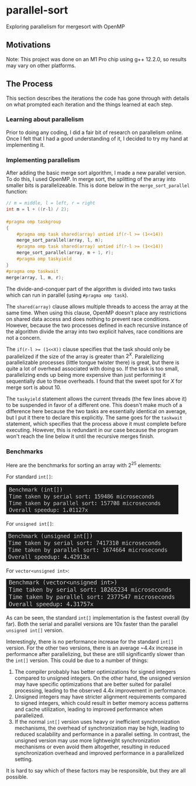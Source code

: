 # parallel-sort

Exploring parallelism for mergesort with OpenMP

## Motivations

Note: This project was done on an M1 Pro chip using g++ 12.2.0, so results may vary on other platforms.

## The Process

This section describes the iterations the code has gone through with details on what prompted each iteration and the things learned at each step.

### Learning about parallelism

Prior to doing any coding, I did a fair bit of research on parallelism online. Once I felt that I had a good understanding of it, I decided to try my hand at implementing it.

<!-- ### Sequential merge sort

First, I wrote the regular sequential version of merge sort. This served as a bit of a warmup and refresher on C-style programming. -->

### Implementing parallelism

After adding the basic merge sort algorithm, I made a new parallel version. To do this, I used OpenMP.
In merge sort, the splitting of the array into smaller bits is parallelizeable. This is done below in the `merge_sort_parallel` function:

```cpp
// m = middle, l = left, r = right
int m = l + ((r-l) / 2);

#pragma omp taskgroup
{
    #pragma omp task shared(array) untied if(r-l >= (1<<14))
    merge_sort_parallel(array, l, m);
    #pragma omp task shared(array) untied if(r-l >= (1<<14))
    merge_sort_parallel(array, m + 1, r);
    #pragma omp taskyield
}
#pragma omp taskwait
merge(array, l, m, r);
```

The divide-and-conquer part of the algorithm is divided into two tasks which can run in parallel (using `#pragma omp task`).

The `shared(array)` clause allows multiple threads to access the array at the same time. When using this clause, OpenMP doesn't place any restrictions on shared data access and does nothing to prevent race conditions. However, because the two processes defined in each recursive instance of the algorithm divide the array into two explicit halves, race conditions are not a concern.

The `if(r-l >= (1<<X))` clause specifies that the task should only be parallelized if the size of the array is greater than $2^X$. Paralellizing parallelizable processes (little tongue twister there) is great, but there is quite a lot of overhead associated with doing so. If the task is too small, parallelizing ends up being more expensive than just performing it sequentially due to these overheads. I found that the sweet spot for $X$ for merge sort is about 10.

The `taskyield` statement allows the current threads (the few lines above it) to be suspended in favor of a different one. This doesn't make much of a difference here because the two tasks are essentially identical on average, but I put it there to declare this explicitly. The same goes for the `taskwait` statement, which specifies that the process above it must complete before executing. However, this is redundant in our case because the program won't reach the line below it until the recursive merges finish.

<!-- ### Tweaking and Testing

After getting the parallelism working properly, I started testing different things and playing around with the code. This is where things got interesting.

Firstly, I realized that using the standard `signed int` does **not** work well for implementing an efficient merge sort. Here is why I think this is:

In each recursive call of the merge sort function, we calculate the middle index of the array by taking the left and right subarray indices and finding the midpoint (`m = l + ((r-l) / 2)`). This requires standard integer division **by 2**.

Because the standard `int` is signed, it has an MSB of 1, whereas the `unsigned int` has no important MSB. Because of this, the `unsigned int` can perform division by powers of 2 much more easily (which is what we need), as a simple right shift can be used to do so. The overhead from doing the more complex division need for a signed `int` adds up quickly and slows the algorithm down a lot. -->

### Benchmarks

Here are the benchmarks for sorting an array with $2^{25}$ elements:

For standard `int[]`:

<!-- ![Int](https://github.com/lucasleschynski/parallel-sort/blob/main/benchmarks/int.png?raw=true) -->
<img src="https://github.com/lucasleschynski/parallel-sort/blob/main/benchmarks/int.png?raw=true" height="80" />

For `unsigned int[]`:

<!-- ![Int](https://github.com/lucasleschynski/parallel-sort/blob/main/benchmarks/unsigned.png?raw=true) -->
<img src="https://github.com/lucasleschynski/parallel-sort/blob/main/benchmarks/unsigned.png?raw=true" height="80" />

For `vector<unsigned int>`:

<!-- ![Int](https://github.com/lucasleschynski/parallel-sort/blob/main/benchmarks/vector.png?raw=true) -->
<img src="https://github.com/lucasleschynski/parallel-sort/blob/main/benchmarks/vector.png?raw=true" height="80" />

As can be seen, the standard `int[]` implementation is the fastest overall (by far). Both the serial and parallel versions are 10x faster than the parallel `unsigned int[]` version.

Interestingly, there is no performance increase for the standard `int[]` version. For the other two versions, there is an average ~4.4x increase in performance after parallelizing, but these are still significantly slower than the `int[]` version. This could be due to a number of things:

1. The compiler probably has better optimizations for signed integers compared to unsigned integers. On the other hand, the unsigned version may have specific optimizations that are better suited for parallel processing, leading to the observed 4.4x improvement in performance.
2. Unsigned integers may have stricter alignment requirements compared to signed integers, which could result in better memory access patterns and cache utilization, leading to improved performance when parallelized.
3. If the normal `int[]` version uses heavy or inefficient synchronization mechanisms, the overhead of synchronization may be high, leading to reduced scalability and performance in a parallel setting. In contrast, the unsigned version may use more lightweight synchronization mechanisms or even avoid them altogether, resulting in reduced synchronization overhead and improved performance in a parallelized setting.

It is hard to say which of these factors may be responsible, but they are all possible.
